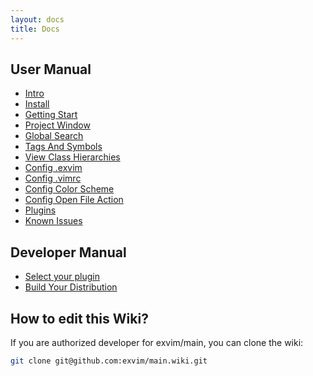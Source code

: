 ```yaml
---
layout: docs
title: Docs
---
```


## User Manual

- [Intro](intro)
- [Install](install)
- [Getting Start](getting-start)
- [Project Window](project-window)
- [Global Search](global-search)
- [Tags And Symbols](tags-and-symbols)
- [View Class Hierarchies](view-class-hierarchies)
- [Config .exvim](config-exvim)
- [Config .vimrc](config-vimrc)
- [Config Color Scheme](config-colorscheme)
- [Config Open File Action](config-open-file-action)
- [Plugins](plugins)
- [Known Issues](known-issues)

## Developer Manual

- [Select your plugin](select-your-plugin)
- [Build Your Distribution](build-your-distribution)

## How to edit this Wiki?

If you are authorized developer for exvim/main, you can clone the wiki:

```bash
git clone git@github.com:exvim/main.wiki.git
```
